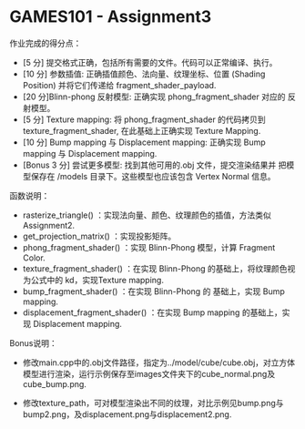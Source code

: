 # GAMES101 - Assignment3

作业完成的得分点：

*   [5 分] 提交格式正确，包括所有需要的文件。代码可以正常编译、执行。
*   [10 分] 参数插值: 正确插值颜色、法向量、纹理坐标、位置 (Shading Position) 并将它们传递给 fragment_shader_payload. 
*   [20 分]Blinn-phong 反射模型: 正确实现 phong_fragment_shader 对应的 反射模型。
*   [5 分] Texture mapping: 将 phong_fragment_shader 的代码拷贝到 texture_fragment_shader, 在此基础上正确实现 Texture Mapping. 
*   [10 分] Bump mapping 与 Displacement mapping: 正确实现 Bump mapping 与 Displacement mapping. 
*   [Bonus 3 分] 尝试更多模型: 找到其他可用的.obj 文件，提交渲染结果并 把模型保存在 /models 目录下。这些模型也应该包含 Vertex Normal 信息。



函数说明：

* rasterize_triangle() ：实现法向量、颜色、纹理颜色的插值，方法类似Assignment2.
* get_projection_matrix() ：实现投影矩阵。
* phong_fragment_shader() ：实现 Blinn-Phong 模型，计算 Fragment Color.
* texture_fragment_shader() ：在实现 Blinn-Phong 的基础上，将纹理颜色视为公式中的 kd，实现Texture mapping.
* bump_fragment_shader() ：在实现 Blinn-Phong 的 基础上，实现 Bump mapping.
* displacement_fragment_shader() ：在实现 Bump mapping 的基础上，实现 Displacement mapping.



Bonus说明：

* 修改main.cpp中的.obj文件路径，指定为../model/cube/cube.obj，对立方体模型进行渲染，运行示例保存至images文件夹下的cube_normal.png及cube_bump.png.

* 修改texture_path，可对模型渲染出不同的纹理，对比示例见bump.png与bump2.png，及displacement.png与displacement2.png.

  

  
